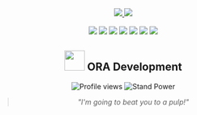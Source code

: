 <!-- 双卡片布局 -->
<div align="center">
  <a href="https://github.com/jinx197">
    <img src="https://github-readme-stats.vercel.app/api?username=jinx197&count_private=true&show_icons=true&theme=synthwave&bg_color=0d1117&title_color=7A67EE&icon_color=FFD700&border_radius=15&custom_title=Star+Platinum's+Stats">
  </a>
  <a href="https://github.com/jinx197">
    <img src="https://github-readme-stats.vercel.app/api/top-langs/?username=jinx197&langs_count=8&theme=dracula&count_private=true&layout=compact&hide=javascript,html,css,CoffeeScript&card_width=250&bg_color=0d1117&title_color=7A67EE&border_radius=15&custom_title=ORA+Languages">
  </a>
</div>
<br>
<div align="center">
  <img src="https://img.shields.io/badge/Go-00ADD8?style=for-the-badge&logo=go&logoColor=white&labelColor=0d1117&color=7A67EE">
  <img src="https://img.shields.io/badge/PHP-777BB4?style=for-the-badge&logo=php&logoColor=white&labelColor=0d1117&color=7A67EE">
  <img src="https://img.shields.io/badge/MySQL-4479A1?style=for-the-badge&logo=mysql&logoColor=white&labelColor=0d1117&color=7A67EE">
  <img src="https://img.shields.io/badge/Redis-DC382D?style=for-the-badge&logo=redis&logoColor=white&labelColor=0d1117&color=7A67EE">
  <img src="https://img.shields.io/badge/Git-F05032?style=for-the-badge&logo=git&logoColor=white&labelColor=0d1117&color=7A67EE">
  <img src="https://img.shields.io/badge/macOS-000000?style=for-the-badge&logo=apple&logoColor=white&labelColor=0d1117&color=7A67EE">
  <img src="https://img.shields.io/badge/Linux-FCC624?style=for-the-badge&logo=linux&logoColor=black&labelColor=0d1117&color=7A67EE">
</div>
<div align="center">
  <h2> 
    <img src="https://media.giphy.com/media/12zV7u6Bh0vHpu/giphy.gif" width="40"> ORA Development
  </h2>
  <img src="https://komarev.com/ghpvc/?username=jinx197&label=Star+Platinum+Witnesses&color=7A67EE&style=flat-square" alt="Profile views">
  <img src="https://img.shields.io/badge/Stand%20Power-★★★★★-7A67EE?style=flat-square" alt="Stand Power">
  <blockquote>
    <p align="center">
      <i>"I'm going to beat you to a pulp!"</i>
    </p>
  </blockquote>
</div>
